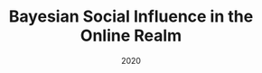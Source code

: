 ---
title: "Bayesian Social Influence in the Online Realm"
collection: publications
date: 2020
venue: 'preprint'
authors: 'P.A. Grabowicz, F. Romero-Ferrero, T. Lins, F. Benevenuto, K.P. Gummadi, G.G. de P olavieja'
---